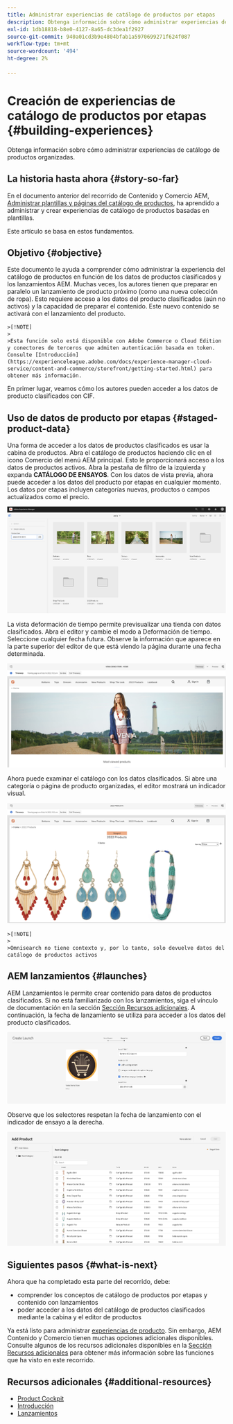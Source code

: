 ```yaml
---
title: Administrar experiencias de catálogo de productos por etapas
description: Obtenga información sobre cómo administrar experiencias de catálogo de productos organizadas.
exl-id: 1db18818-b8e0-4127-8a65-dc3dea1f2927
source-git-commit: 940a01cd3b9e4804bfab1a5970699271f624f087
workflow-type: tm+mt
source-wordcount: '494'
ht-degree: 2%

---
```


# Creación de experiencias de catálogo de productos por etapas {#building-experiences}

Obtenga información sobre cómo administrar experiencias de catálogo de productos organizadas.

## La historia hasta ahora {#story-so-far}

En el documento anterior del recorrido de Contenido y Comercio AEM, [Administrar plantillas y páginas del catálogo de productos](catalog-templates.md), ha aprendido a administrar y crear experiencias de catálogo de productos basadas en plantillas.

Este artículo se basa en estos fundamentos.

## Objetivo {#objective}

Este documento le ayuda a comprender cómo administrar la experiencia del catálogo de productos en función de los datos de productos clasificados y los lanzamientos AEM. Muchas veces, los autores tienen que preparar en paralelo un lanzamiento de producto próximo (como una nueva colección de ropa). Esto requiere acceso a los datos del producto clasificados (aún no activos) y la capacidad de preparar el contenido. Este nuevo contenido se activará con el lanzamiento del producto.

    >[!NOTE]
    >
    >Esta función solo está disponible con Adobe Commerce o Cloud Edition y conectores de terceros que admiten autenticación basada en token. Consulte [Introducción](https://experienceleague.adobe.com/docs/experience-manager-cloud-service/content-and-commerce/storefront/getting-started.html) para obtener más información.

En primer lugar, veamos cómo los autores pueden acceder a los datos de producto clasificados con CIF.

## Uso de datos de producto por etapas {#staged-product-data}

Una forma de acceder a los datos de productos clasificados es usar la cabina de productos. Abra el catálogo de productos haciendo clic en el icono Comercio del menú AEM principal. Esto le proporcionará acceso a los datos de productos activos. Abra la pestaña de filtro de la izquierda y expanda **CATÁLOGO DE ENSAYOS**. Con los datos de vista previa, ahora puede acceder a los datos del producto por etapas en cualquier momento. Los datos por etapas incluyen categorías nuevas, productos o campos actualizados como el precio.

![cóctel de escenario](assets/staged-cockpit.png)

La vista deformación de tiempo permite previsualizar una tienda con datos clasificados. Abra el editor y cambie el modo a Deformación de tiempo. Seleccione cualquier fecha futura. Observe la información que aparece en la parte superior del editor de que está viendo la página durante una fecha determinada.

![deformación de tiempo de etapa](assets/staged-timewarp.png)

Ahora puede examinar el catálogo con los datos clasificados. Si abre una categoría o página de producto organizadas, el editor mostrará un indicador visual.

![plp de escenario](assets/staged-plp.png)

    >[!NOTE]
    >
    >Omnisearch no tiene contexto y, por lo tanto, solo devuelve datos del catálogo de productos activos

## AEM lanzamientos {#launches}

AEM Lanzamientos le permite crear contenido para datos de productos clasificados. Si no está familiarizado con los lanzamientos, siga el vínculo de documentación en la sección [Sección Recursos adicionales](#additional-resources). A continuación, la fecha de lanzamiento se utiliza para acceder a los datos del producto clasificados.

![inicio del escenario](assets/staged-launch.png)

Observe que los selectores respetan la fecha de lanzamiento con el indicador de ensayo a la derecha.

![selector de escenario](assets/staged-picker.png)

## Siguientes pasos {#what-is-next}

Ahora que ha completado esta parte del recorrido, debe:

* comprender los conceptos de catálogo de productos por etapas y contenido con lanzamientos
* poder acceder a los datos del catálogo de productos clasificados mediante la cabina y el editor de productos

Ya está listo para administrar [experiencias de producto](product-experience-management.md). Sin embargo, AEM Contenido y Comercio tienen muchas opciones adicionales disponibles. Consulte algunos de los recursos adicionales disponibles en la [Sección Recursos adicionales](#additional-resources) para obtener más información sobre las funciones que ha visto en este recorrido.

## Recursos adicionales {#additional-resources}

* [Product Cockpit](/help/commerce-cloud/authoring/product-cockpit.md)
* [Introducción](/help/commerce-cloud/getting-started.md)
* [Lanzamientos](/help/sites-cloud/authoring/launches/overview.md)
